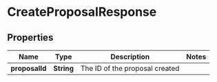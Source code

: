 

# CreateProposalResponse

## Properties

Name | Type | Description | Notes
------------ | ------------- | ------------- | -------------
**proposalId** | **String** | The ID of the proposal created | 



